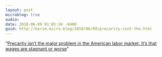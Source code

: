 ```yaml
---
layout: post
microblog: true
audio: 
date: 2018-06-09 01:05:34 -0400
guid: http://kerim.micro.blog/2018/06/09/precarity-isnt-the.html
---
```

“[Precarity isn’t the major problem in the American labor market. It’s that wages are stagnant or worse](https://lbo-news.com/2018/06/07/no-its-not-a-gig-economy/)”
